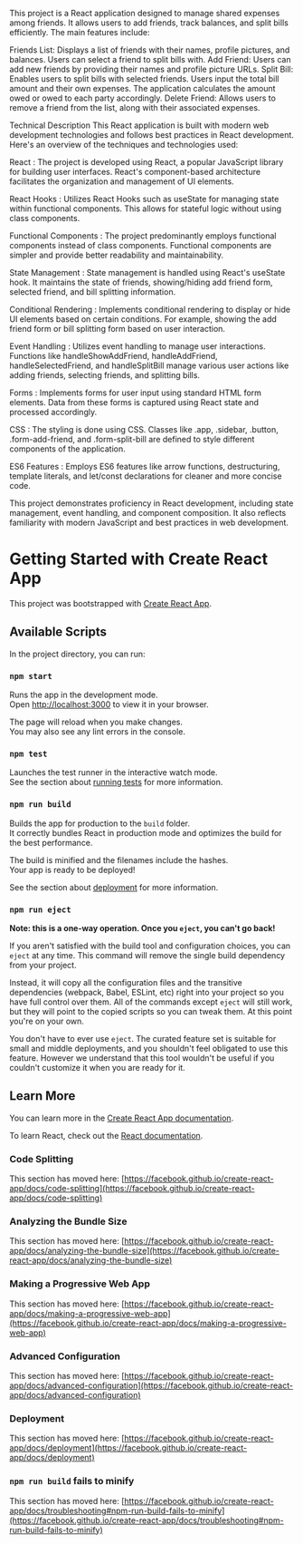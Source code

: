 This project is a React application designed to manage shared expenses among friends. It allows users to add friends, track balances, and split bills efficiently. The main features include:

Friends List: Displays a list of friends with their names, profile pictures, and balances. Users can select a friend to split bills with.
Add Friend: Users can add new friends by providing their names and profile picture URLs.
Split Bill: Enables users to split bills with selected friends. Users input the total bill amount and their own expenses. The application calculates the amount owed or owed to each party accordingly.
Delete Friend: Allows users to remove a friend from the list, along with their associated expenses.

Technical Description
This React application is built with modern web development technologies and follows best practices in React development. Here's an overview of the techniques and technologies used:

React  : The project is developed using React, a popular JavaScript library for building user interfaces. React's component-based architecture facilitates the organization and management of UI elements.

React Hooks  : Utilizes React Hooks such as useState for managing state within functional components. This allows for stateful logic without using class components.

Functional Components  : The project predominantly employs functional components instead of class components. Functional components are simpler and provide better readability and maintainability.

State Management  : State management is handled using React's useState hook. It maintains the state of friends, showing/hiding add friend form, selected friend, and bill splitting information.

Conditional Rendering  : Implements conditional rendering to display or hide UI elements based on certain conditions. For example, showing the add friend form or bill splitting form based on user interaction.

Event Handling  : Utilizes event handling to manage user interactions. Functions like handleShowAddFriend, handleAddFriend, handleSelectedFriend, and handleSplitBill manage various user actions like adding friends, selecting friends, and splitting bills.

Forms  : Implements forms for user input using standard HTML form elements. Data from these forms is captured using React state and processed accordingly.

CSS  : The styling is done using CSS. Classes like .app, .sidebar, .button, .form-add-friend, and .form-split-bill are defined to style different components of the application.

ES6 Features  : Employs ES6 features like arrow functions, destructuring, template literals, and let/const declarations for cleaner and more concise code.

This project demonstrates proficiency in React development, including state management, event handling, and component composition. It also reflects familiarity with modern JavaScript and best practices in web development.


# Getting Started with Create React App

This project was bootstrapped with [Create React App](https://github.com/facebook/create-react-app).

## Available Scripts

In the project directory, you can run:

### `npm start`

Runs the app in the development mode.\
Open [http://localhost:3000](http://localhost:3000) to view it in your browser.

The page will reload when you make changes.\
You may also see any lint errors in the console.

### `npm test`

Launches the test runner in the interactive watch mode.\
See the section about [running tests](https://facebook.github.io/create-react-app/docs/running-tests) for more information.

### `npm run build`

Builds the app for production to the `build` folder.\
It correctly bundles React in production mode and optimizes the build for the best performance.

The build is minified and the filenames include the hashes.\
Your app is ready to be deployed!

See the section about [deployment](https://facebook.github.io/create-react-app/docs/deployment) for more information.

### `npm run eject`

**Note: this is a one-way operation. Once you `eject`, you can't go back!**

If you aren't satisfied with the build tool and configuration choices, you can `eject` at any time. This command will remove the single build dependency from your project.

Instead, it will copy all the configuration files and the transitive dependencies (webpack, Babel, ESLint, etc) right into your project so you have full control over them. All of the commands except `eject` will still work, but they will point to the copied scripts so you can tweak them. At this point you're on your own.

You don't have to ever use `eject`. The curated feature set is suitable for small and middle deployments, and you shouldn't feel obligated to use this feature. However we understand that this tool wouldn't be useful if you couldn't customize it when you are ready for it.

## Learn More

You can learn more in the [Create React App documentation](https://facebook.github.io/create-react-app/docs/getting-started).

To learn React, check out the [React documentation](https://reactjs.org/).

### Code Splitting

This section has moved here: [https://facebook.github.io/create-react-app/docs/code-splitting](https://facebook.github.io/create-react-app/docs/code-splitting)

### Analyzing the Bundle Size

This section has moved here: [https://facebook.github.io/create-react-app/docs/analyzing-the-bundle-size](https://facebook.github.io/create-react-app/docs/analyzing-the-bundle-size)

### Making a Progressive Web App

This section has moved here: [https://facebook.github.io/create-react-app/docs/making-a-progressive-web-app](https://facebook.github.io/create-react-app/docs/making-a-progressive-web-app)

### Advanced Configuration

This section has moved here: [https://facebook.github.io/create-react-app/docs/advanced-configuration](https://facebook.github.io/create-react-app/docs/advanced-configuration)

### Deployment

This section has moved here: [https://facebook.github.io/create-react-app/docs/deployment](https://facebook.github.io/create-react-app/docs/deployment)

### `npm run build` fails to minify

This section has moved here: [https://facebook.github.io/create-react-app/docs/troubleshooting#npm-run-build-fails-to-minify](https://facebook.github.io/create-react-app/docs/troubleshooting#npm-run-build-fails-to-minify)
